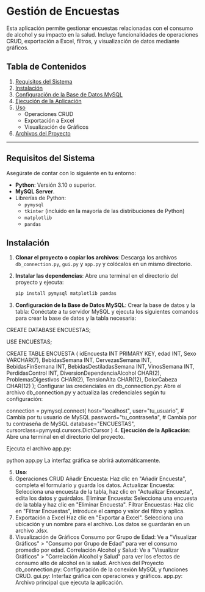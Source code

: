 # Gestión de Encuestas

Esta aplicación permite gestionar encuestas relacionadas con el consumo de alcohol y su impacto en la salud. Incluye funcionalidades de operaciones CRUD, exportación a Excel, filtros, y visualización de datos mediante gráficos.

## Tabla de Contenidos

1. [Requisitos del Sistema](#requisitos-del-sistema)
2. [Instalación](#instalación)
3. [Configuración de la Base de Datos MySQL](#configuración-de-la-base-de-datos-mysql)
4. [Ejecución de la Aplicación](#ejecución-de-la-aplicación)
5. [Uso](#uso)
   - Operaciones CRUD
   - Exportación a Excel
   - Visualización de Gráficos
6. [Archivos del Proyecto](#archivos-del-proyecto)

---

## Requisitos del Sistema

Asegúrate de contar con lo siguiente en tu entorno:

- **Python**: Versión 3.10 o superior.
- **MySQL Server**.
- Librerías de Python:
  - `pymysql`
  - `tkinter` (incluido en la mayoría de las distribuciones de Python)
  - `matplotlib`
  - `pandas`

## Instalación

1. **Clonar el proyecto o copiar los archivos**:
   Descarga los archivos `db_connection.py`, `gui.py` y `app.py` y colócalos en un mismo directorio.

2. **Instalar las dependencias**:
   Abre una terminal en el directorio del proyecto y ejecuta:

   ```bash
   pip install pymysql matplotlib pandas
   
3. **Configuración de la Base de Datos MySQL**:
Crear la base de datos y la tabla: Conéctate a tu servidor MySQL y ejecuta los siguientes comandos para crear la base de datos y la tabla necesaria:

CREATE DATABASE ENCUESTAS;

USE ENCUESTAS;

CREATE TABLE ENCUESTA (
    idEncuesta INT PRIMARY KEY,
    edad INT,
    Sexo VARCHAR(7),
    BebidasSemana INT,
    CervezasSemana INT,
    BebidasFinSemana INT,
    BebidasDestiladasSemana INT,
    VinosSemana INT,
    PerdidasControl INT,
    DiversionDependenciaAlcohol CHAR(2),
    ProblemasDigestivos CHAR(2),
    TensionAlta CHAR(12),
    DolorCabeza CHAR(12)
);
Configurar las credenciales en db_connection.py: Abre el archivo db_connection.py y actualiza las credenciales según tu configuración:

connection = pymysql.connect(
    host="localhost",
    user="tu_usuario",       # Cambia por tu usuario de MySQL
    password="tu_contraseña", # Cambia por tu contraseña de MySQL
    database="ENCUESTAS",
    cursorclass=pymysql.cursors.DictCursor
)
4. **Ejecución de la Aplicación**:
Abre una terminal en el directorio del proyecto.

Ejecuta el archivo app.py:


python app.py
La interfaz gráfica se abrirá automáticamente.

5. **Uso**:
1. Operaciones CRUD
Añadir Encuesta: Haz clic en "Añadir Encuesta", completa el formulario y guarda los datos.
Actualizar Encuesta: Selecciona una encuesta de la tabla, haz clic en "Actualizar Encuesta", edita los datos y guárdalos.
Eliminar Encuesta: Selecciona una encuesta de la tabla y haz clic en "Eliminar Encuesta".
Filtrar Encuestas: Haz clic en "Filtrar Encuestas", introduce el campo y valor del filtro y aplica.
2. Exportación a Excel
Haz clic en "Exportar a Excel".
Selecciona una ubicación y un nombre para el archivo.
Los datos se guardarán en un archivo .xlsx.
3. Visualización de Gráficos
Consumo por Grupo de Edad: Ve a "Visualizar Gráficos" > "Consumo por Grupo de Edad" para ver el consumo promedio por edad.
Correlación Alcohol y Salud: Ve a "Visualizar Gráficos" > "Correlación Alcohol y Salud" para ver los efectos de consumo alto de alcohol en la salud.
Archivos del Proyecto
db_connection.py: Configuración de la conexión MySQL y funciones CRUD.
gui.py: Interfaz gráfica con operaciones y gráficos.
app.py: Archivo principal que ejecuta la aplicación.
